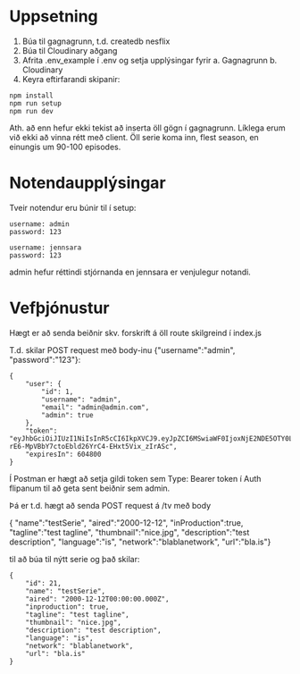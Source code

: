 # Uppsetning

1. Búa til gagnagrunn, t.d. createdb nesflix
2. Búa til Cloudinary aðgang
3. Afrita .env_example í .env og setja upplýsingar fyrir a. Gagnagrunn b. Cloudinary
4. Keyra eftirfarandi skipanir:

```
npm install
npm run setup
npm run dev
```
Ath. að enn hefur ekki tekist að inserta öll gögn í gagnagrunn. Líklega erum við ekki að vinna rétt með client. Öll serie koma inn, flest season, en einungis um 90-100 episodes.

# Notendaupplýsingar

Tveir notendur eru búnir til í setup:

```
username: admin
password: 123

username: jennsara
password: 123
```
admin hefur réttindi stjórnanda en jennsara er venjulegur notandi.

# Vefþjónustur

Hægt er að senda beiðnir skv. forskrift á öll route skilgreind í index.js

T.d. skilar POST request með body-inu {"username":"admin", "password":"123"}:
```
{
    "user": {
        "id": 1,
        "username": "admin",
        "email": "admin@admin.com",
        "admin": true
    },
    "token": "eyJhbGciOiJIUzI1NiIsInR5cCI6IkpXVCJ9.eyJpZCI6MSwiaWF0IjoxNjE2NDE5OTY0LCJleHAiOjE2MTcwMjQ3NjR9.me-rE6-MpVBbY7ctoEbld26YrC4-EHxt5Vix_zIrASc",
    "expiresIn": 604800
}
```
Í Postman er hægt að setja gildi token sem Type: Bearer token í Auth flipanum til að geta sent beiðnir sem admin.

Þá er t.d. hægt að senda POST request á /tv með body 

{ "name":"testSerie", "aired":"2000-12-12", "inProduction":true, "tagline":"test tagline", "thumbnail":"nice.jpg", "description":"test description", "language":"is", "network":"blablanetwork", "url":"bla.is"} 

til að búa til nýtt serie og það skilar:
```
{
    "id": 21,
    "name": "testSerie",
    "aired": "2000-12-12T00:00:00.000Z",
    "inproduction": true,
    "tagline": "test tagline",
    "thumbnail": "nice.jpg",
    "description": "test description",
    "language": "is",
    "network": "blablanetwork",
    "url": "bla.is"
}
```
